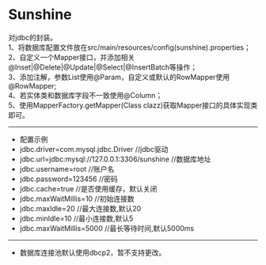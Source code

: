 # Sunshine

对jdbc的封装。<br>
1、将数据库配置文件放在src/main/resources/config(sunshine).properties；<br>
2、自定义一个Mapper接口，并添加相关@Inset|@Delete|@Update|@Select|@InsertBatch等操作；<br>
3、添加注解，参数List使用@Param，自定义或默认的RowMapper使用@RowMapper;<br>
4、若实体类和数据库字段不一致使用@Column；<br>
5、使用MapperFactory.getMapper(Class clazz)获取Mapper接口的具体实现类即可。<br>
*****************************************************************************
*  配置示例
  *  jdbc.driver=com.mysql.jdbc.Driver //jdbc驱动<br>
  *  jdbc.url=jdbc:mysql://127.0.0.1:3306/sunshine //数据库地址<br>
  *  jdbc.username=root //账户名<br>
  *  jdbc.password=123456 //密码<br>
  *  jdbc.cache=true //是否使用缓存，默认关闭<br>
  *  jdbc.maxWaitMillis=10 //初始连接数<br>
  *  jdbc.maxIdle=20 //最大连接数,默认20<br>
  *  jdbc.minIdle=10 //最小连接数,默认5<br>
  *  jdbc.maxWaitMillis=5000 //最长等待时间,默认5000ms<br>
*****************************************************************************
*  数据库连接池默认使用dbcp2，暂不支持更改。
